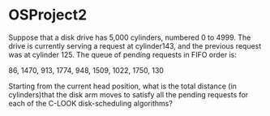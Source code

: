 # OSProject2
Suppose that a disk drive has 5,000 cylinders, numbered 0 to 4999. The drive is currently serving a request at cylinder143, and the previous request was at cylinder 125. The queue of pending requests in FIFO order is:

86, 1470, 913, 1774, 948, 1509, 1022, 1750, 130

Starting from the current head position, what is the total distance (in cylinders)that the disk arm moves to satisfy all the pending requests for each of the C-LOOK disk-scheduling algorithms?
